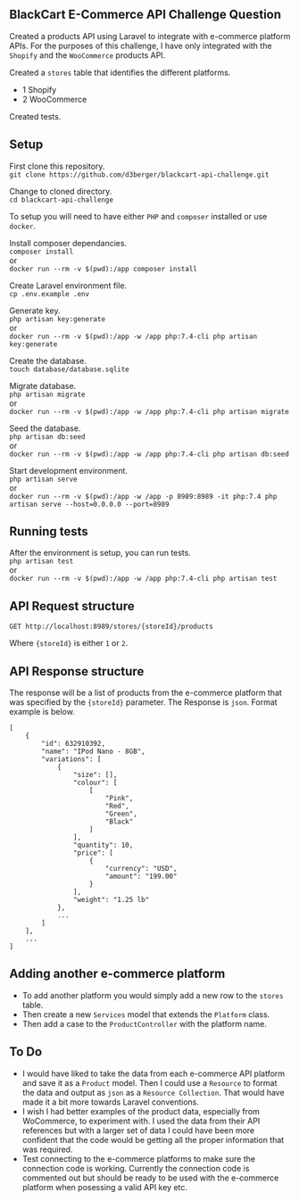 ## BlackCart E-Commerce API Challenge Question

Created a products API using Laravel to integrate with e-commerce platform APIs. For the purposes of this challenge, I have only integrated with the `Shopify` and the `WooCommerce` products API.

Created a `stores` table that identifies the different platforms.
- 1 Shopify
- 2 WooCommerce

Created tests.

## Setup

First clone this repository.  
`git clone https://github.com/d3berger/blackcart-api-challenge.git`

Change to cloned directory.  
`cd blackcart-api-challenge`

To setup you will need to have either `PHP` and `composer` installed or use `docker`.

Install composer dependancies.  
`composer install`  
or  
`docker run --rm -v $(pwd):/app composer install`  

Create Laravel environment file.  
`cp .env.example .env`

Generate key.  
`php artisan key:generate`  
or  
`docker run --rm -v $(pwd):/app -w /app php:7.4-cli php artisan key:generate`

Create the database.  
`touch database/database.sqlite`

Migrate database.  
`php artisan migrate`  
or  
`docker run --rm -v $(pwd):/app -w /app php:7.4-cli php artisan migrate`

Seed the database.  
`php artisan db:seed`  
or  
`docker run --rm -v $(pwd):/app -w /app php:7.4-cli php artisan db:seed`

Start development environment.  
`php artisan serve`  
or  
`docker run --rm -v $(pwd):/app -w /app -p 8989:8989 -it php:7.4 php artisan serve --host=0.0.0.0 --port=8989`

## Running tests

After the environment is setup, you can run tests.  
`php artisan test`  
or  
`docker run --rm -v $(pwd):/app -w /app php:7.4-cli php artisan test`

## API Request structure

`GET http://localhost:8989/stores/{storeId}/products`

Where `{storeId}` is either `1` or `2`.

## API Response structure

The response will be a list of products from the e-commerce platform that was specified by the `{storeId}` parameter. 
The Response is `json`. Format example is below.

```
[
    {
        "id": 632910392,
        "name": "IPod Nano - 8GB",
        "variations": [
            {
                "size": [],
                "colour": [
                    [
                        "Pink",
                        "Red",
                        "Green",
                        "Black"
                    ]
                ],
                "quantity": 10,
                "price": [
                    {
                        "currency": "USD",
                        "amount": "199.00"
                    }
                ],
                "weight": "1.25 lb"
            },
            ...
        ]
    ],
    ...
]
```

## Adding another e-commerce platform

- To add another platform you would simply add a new row to the `stores` table. 
- Then create a new `Services` model that extends the `Platform` class. 
- Then add a case to the `ProductController` with the platform name.

## To Do

- I would have liked to take the data from each e-commerce API platform and save it as a `Product` model. Then I could use a `Resource` to format the data and output as `json` as a `Resource Collection`. That would have made it a bit more towards Laravel conventions.
- I wish I had better examples of the product data, especially from WoCommerce, to experiment with. I used the data from their API references but with a larger set of data I could have been more confident that the code would be getting all the proper information that was required.
- Test connecting to the e-commerce platforms to make sure the connection code is working. Currently the connection code is commented out but should be ready to be used with the e-commerce platform when posessing a valid API key etc.